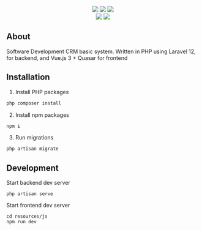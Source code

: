 <p align="center">
<img src="https://img.shields.io/badge/php-%23777BB4.svg?&style=for-the-badge&logo=php&logoColor=white" />
<img src="https://img.shields.io/badge/laravel%20-%23FF2D20.svg?&style=for-the-badge&logo=laravel&logoColor=white" />
<img src="https://img.shields.io/badge/vuejs-%2335495e.svg?style=for-the-badge&logo=vuedotjs&logoColor=%234FC08D" />
<br />
<img src="https://img.shields.io/badge/license-MIT-blue.svg" />
<img src="https://img.shields.io/github/stars/c0de4un/dev-crm" />
</p>

## About
Software Development CRM basic system. Written in PHP using Laravel 12, for backend, and Vue.js 3 + Quasar for frontend

## Installation
1. Install PHP packages
```sh
php composer install
```

2. Install npm packages
```sh
npm i
```

3. Run migrations
```sh
php artisan migrate
```

## Development
Start backend dev server
```
php artisan serve
```

Start frontend dev server
```
cd resources/js
npm run dev
```
